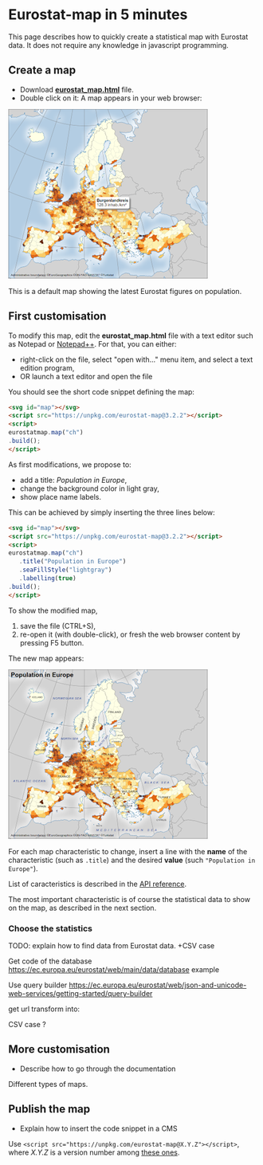 # Eurostat-map in 5 minutes

This page describes how to quickly create a statistical map with Eurostat data. It does not require any knowledge in javascript programming.

## Create a map

- Download [**eurostat_map.html**](https://raw.githubusercontent.com/eurostat/eurostat-map.js/master/docs/tutos/quick/eurostat_map.html) file.
- Double click on it: A map appears in your web browser:

![map 1](map1.png)

This is a default map showing the latest Eurostat figures on population.

## First customisation

To modify this map, edit the **eurostat_map.html** file with a text editor such as Notepad or [Notepad++](https://notepad-plus-plus.org/). For that, you can either:
   - right-click on the file, select "open with..." menu item, and select a text edition program,
   - OR launch a text editor and open the file

You should see the short code snippet defining the map:

```html
<svg id="map"></svg>
<script src="https://unpkg.com/eurostat-map@3.2.2"></script>
<script>
eurostatmap.map("ch")
.build();
</script>
``` 

As first modifications, we propose to:
- add a title: *Population in Europe*,
- change the background color in light gray,
- show place name labels.

This can be achieved by simply inserting the three lines below:

```html
<svg id="map"></svg>
<script src="https://unpkg.com/eurostat-map@3.2.2"></script>
<script>
eurostatmap.map("ch")
   .title("Population in Europe")
   .seaFillStyle("lightgray")
   .labelling(true)
.build();
</script>
```

To show the modified map,
1. save the file (CTRL+S),
2. re-open it (with double-click), or fresh the web browser content by pressing F5 button.

The new map appears:

![map 2](map2.png)

For each map characteristic to change, insert a line with the **name** of the characteristic (such as ```.title```) and the desired **value** (such ```"Population in Europe"```).

List of caracteristics is described in the [API reference](../../reference.md).

The most important characteristic is of course the statistical data to show on the map, as described in the next section.

### Choose the statistics

TODO: explain how to find data from Eurostat data. +CSV case

Get code of the database
https://ec.europa.eu/eurostat/web/main/data/database
example

Use query builder
https://ec.europa.eu/eurostat/web/json-and-unicode-web-services/getting-started/query-builder

get url
transform into:



CSV case ?



## More customisation

- Describe how to go through the documentation

Different types of maps.

## Publish the map
- Explain how to insert the code snippet in a CMS


Use ``<script src="https://unpkg.com/eurostat-map@X.Y.Z"></script>``, where *X.Y.Z* is a version number among [these ones](https://www.npmjs.com/package/eurostat-map?activeTab=versions).
